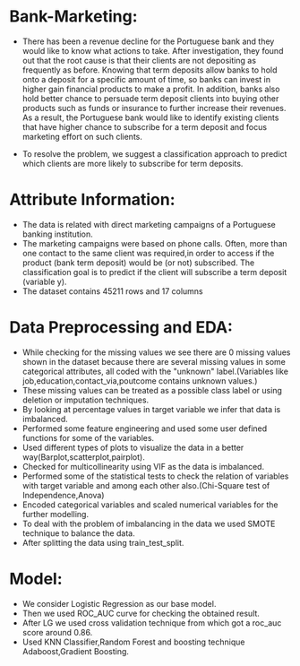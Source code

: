 # Bank-Marketing:
* There has been a revenue decline for the Portuguese bank and they would like to know what actions to take. After investigation, they found out that the root cause is that their clients are not depositing as frequently as before. Knowing that term deposits allow banks to hold onto a deposit for a specific amount of time, so banks can invest in higher gain financial products to make a profit. In addition, banks also hold better chance to persuade term deposit clients into buying other products such as funds or insurance to further increase their revenues. As a result, the Portuguese bank would like to identify existing clients that have higher chance to subscribe for a term deposit and focus marketing effort on such clients.

* To resolve the problem, we suggest a classification approach to predict which clients are more likely to subscribe for term deposits.

# Attribute Information:
* The data is related with direct marketing campaigns of a Portuguese banking institution. 
* The marketing campaigns were based on phone calls. Often, more than one contact to the same client was required,in order to access if the product (bank term deposit) would be (or not) subscribed. The classification goal is to predict if the client will subscribe a term deposit (variable y).
* The dataset contains 45211 rows and 17 columns

# Data Preprocessing and EDA:
* While checking for the missing values we see there are 0 missing values shown in the dataset because there are several missing values in some categorical attributes, all coded with the "unknown" label.(Variables like job,education,contact_via,poutcome contains unknown values.) 
* These missing values can be treated as a possible class label or using deletion or imputation techniques.
* By looking at percentage values in target variable we infer that data is imbalanced.
* Performed some feature engineering and used some user defined functions for some of the variables.
* Used different types of plots to visualize the data in a better way(Barplot,scatterplot,pairplot).
* Checked for multicollinearity using VIF as the data is imbalanced.
* Performed some of the statistical tests to check the relation of variables with target variable and among each other also.(Chi-Square test of Independence,Anova)
* Encoded categorical variables and scaled numerical variables for the further modelling.
* To deal with the problem of imbalancing in the data we used SMOTE technique to balance the data.
* After splitting the data using train_test_split.

# Model:
* We consider Logistic Regression as our base model.
* Then we used ROC_AUC curve for checking the obtained result.
* After LG we used cross validation technique from which got a roc_auc score around 0.86.
* Used KNN Classifier,Random Forest and boosting technique Adaboost,Gradient Boosting. 


